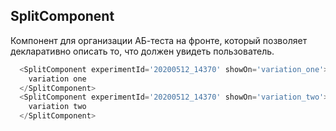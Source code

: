 ## SplitComponent

Компонент для организации АБ-теста на фронте, который позволяет декларативно описать то, что должен увидеть пользователь.


```js static
  <SplitComponent experimentId='20200512_14370' showOn='variation_one'>
    variation one
  </SplitComponent>
  <SplitComponent experimentId='20200512_14370' showOn='variation_two'>
    variation two
  </SplitComponent>
```
